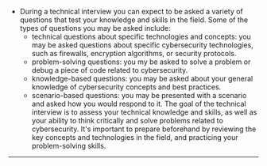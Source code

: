 - During a technical interview you can expect to be asked a variety of questions that test your knowledge and skills in the field. Some of the types of questions you may be asked include:
	- technical questions about specific technologies and concepts: you may be asked questions about specific cybersecurity technologies, such as firewalls, encryption algorithms, or security protocols.
	- problem-solving questions: you my be asked to solve a problem or debug a piece of code related to cybersecurity.
	- knowledge-based questions: you may be asked about your general knowledge of cybersecurity concepts and best practices.
	- scenario-based questions: you may be presented with a scenario and asked how you would respond to it.
The goal of the technical interview is to assess your technical knowledge and skills, as well as your ability to think critically and solve problems related to cybersecurity.
It's important to prepare beforehand by reviewing the key concepts and technologies in the field, and practicing your problem-solving skills.

-----------------
